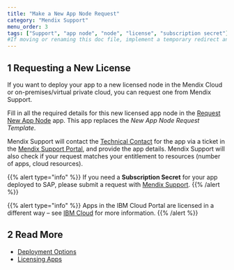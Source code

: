 ```yaml
---
title: "Make a New App Node Request"
category: "Mendix Support"
menu_order: 3
tags: ["Support", "app node", "node", "license", "subscription secret"]
#If moving or renaming this doc file, implement a temporary redirect and let the respective team know they should update the URL in the product. See Mapping to Products for more details.
---
```


## 1 Requesting a New License

If you want to deploy your app to a new licensed node in the Mendix Cloud or on-premises/virtual private cloud, you can request one from Mendix Support.

Fill in all the required details for this new licensed app node in the [Request New App Node](https://newnode.mendix.com/) app. This app replaces the *New App Node Request Template*.

Mendix Support will contact the [Technical Contact](../company-app-roles/technical-contact) for the app via a ticket in the [Mendix Support Portal](https://support.mendix.com), and provide the app details. Mendix Support will also check if your request matches your entitlement to resources (number of apps, cloud resources).

{{% alert type="info" %}}
If you need a **Subscription Secret** for your app deployed to SAP, please submit a request with [Mendix Support](https://support.mendix.com).
{{% /alert %}}

{{% alert type="info" %}}
Apps in the IBM Cloud Portal are licensed in a different way – see [IBM Cloud](/developerportal/deploy/ibm-cloud) for more information.
{{% /alert %}}

## 2 Read More

* [Deployment Options](/developerportal/deploy/)
* [Licensing Apps](/developerportal/deploy/licensing-apps-outside-mxcloud)
